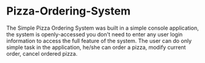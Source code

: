 # Pizza-Ordering-System
The Simple Pizza Ordering System was built in a simple console application, the system is openly-accessed you don't need to enter any user login information to access the full feature of the system. The user can do only simple task in the application, he/she can order a pizza, modify current order, cancel ordered pizza.
